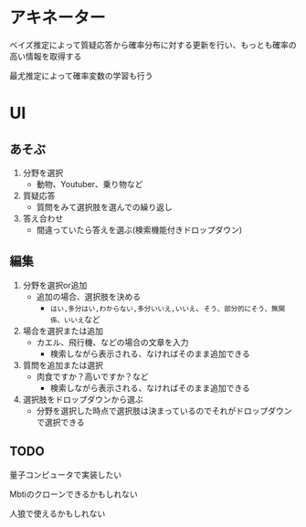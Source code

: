 # アキネーター

ベイズ推定によって質疑応答から確率分布に対する更新を行い、もっとも確率の高い情報を取得する

最尤推定によって確率変数の学習も行う

# UI

## あそぶ
1. 分野を選択
    * 動物、Youtuber、乗り物など
2. 質疑応答
    * 質問をみて選択肢を選んでの繰り返し
3. 答え合わせ
    * 間違っていたら答えを選ぶ(検索機能付きドロップダウン)

## 編集
1. 分野を選択or追加
    * 追加の場合、選択肢を決める
        * `はい,多分はい,わからない,多分いいえ,いいえ`、`そう、部分的にそう、無関係、いいえ`など
2. 場合を選択または追加
    * カエル、飛行機、などの場合の文章を入力
        * 検索しながら表示される、なければそのまま追加できる
3. 質問を追加または選択
    * 肉食ですか？高いですか？など
        * 検索しながら表示される、なければそのまま追加できる
4. 選択肢をドロップダウンから選ぶ
    * 分野を選択した時点で選択肢は決まっているのでそれがドロップダウンで選択できる
    
## TODO

量子コンピュータで実装したい

Mbtiのクローンできるかもしれない

人狼で使えるかもしれない
